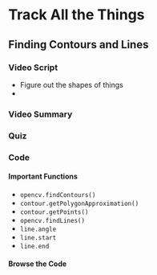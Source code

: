 # Track All the Things

## Finding Contours and Lines

### Video Script

* Figure out the shapes of things
* 

### Video Summary

### Quiz

### Code

#### Important Functions

* <code>opencv.findContours()</code>
* <code>contour.getPolygonApproximation()</code>
* <code>contour.getPoints()</code>
* <code>opencv.findLines()</code></code>
* <code>line.angle</code>
* <code>line.start</code>
* <code>line.end</code>

#### Browse the Code
